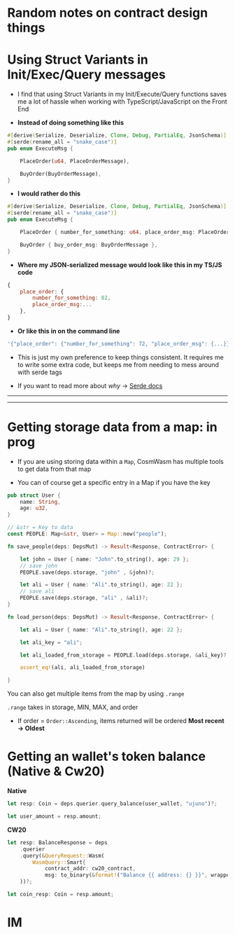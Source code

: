 # Random notes on contract design things


# Using Struct Variants in Init/Exec/Query messages

- I find that using Struct Variants in my Init/Execute/Query functions saves me a lot of hassle when working with TypeScript/JavaScript on the Front End

- **Instead of doing something like this**
```rust
#[derive(Serialize, Deserialize, Clone, Debug, PartialEq, JsonSchema)]
#[serde(rename_all = "snake_case")]
pub enum ExecuteMsg {

    PlaceOrder(u64, PlaceOrderMessage),

    BuyOrder(BuyOrderMessage),
}
```

- **I would rather do this**
```rust
#[derive(Serialize, Deserialize, Clone, Debug, PartialEq, JsonSchema)]
#[serde(rename_all = "snake_case")]
pub enum ExecuteMsg {

    PlaceOrder { number_for_something: u64, place_order_msg: PlaceOrderMessage },

    BuyOrder { buy_order_msg: BuyOrderMessage },
}
```

- **Where my JSON-serialized message would look like this in my TS/JS code**
```js
{ 
    place_order: { 
        number_for_something: 82, 
        place_order_msg:...
    },
}
```

- **Or like this in on the command line**
```bash
'{"place_order": {"number_for_something": 72, "place_order_msg": {...}}}'
```

- This is just my own preference to keep things consistent. It requires me to write some extra code, but 
keeps me from needing to mess around with serde tags

- If you want to read more about *why* -> [Serde docs](https://serde.rs/enum-representations.html)

---
---

# Getting storage data from a map: in prog

- If you are using storing data within a `Map`, CosmWasm has multiple tools to get data from that map

- You can of course get a specific entry in a Map if you have the key 

```rust
pub struct User {
    name: String,
    age: u32,
}

// &str = Key to data
const PEOPLE: Map<&str, User> = Map::new("people");

fn save_people(deps: DepsMut) -> Result<Response, ContractError> {

    let john = User { name: "John".to_string(), age: 29 };
    // save john
    PEOPLE.save(deps.storage, "john" , &john)?;

    let ali = User { name: "Ali".to_string(), age: 22 };
    // save ali
    PEOPLE.save(deps.storage, "ali" , &ali)?;
}

fn load_person(deps: DepsMut) -> Result<Response, ContractError> {

    let ali = User { name: "Ali".to_string(), age: 22 };

    let ali_key = "ali";

    let ali_loaded_from_storage = PEOPLE.load(deps.storage, &ali_key)?;

    assert_eq!(ali, ali_loaded_from_storage)

}

```

You can also get multiple items from the map by using `.range`

`.range` takes in storage, MIN, MAX, and order

- If order = `Order::Ascending`, items returned will be ordered **Most recent -> Oldest**


# Getting an wallet's token balance (Native & Cw20)

**Native**
```rust
let resp: Coin = deps.querier.query_balance(user_wallet, "ujuno")?;

let user_amount = resp.amount;
```

**CW20**
```rust
let resp: BalanceResponse = deps
    .querier
    .query(&QueryRequest::Wasm(
        WasmQuery::Smart{ 
            contract_addr: cw20_contract, 
            msg: to_binary(&format!("Balance {{ address: {} }}", wrapper.sender))?}
    ))?;

let coin_resp: Coin = resp.amount;
```



# IM

